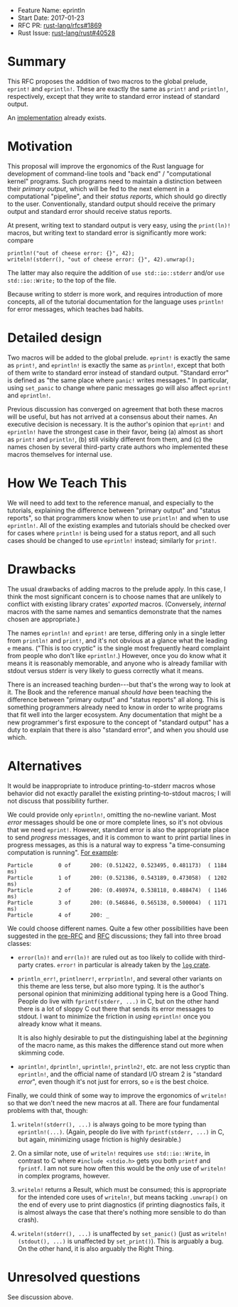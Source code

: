 - Feature Name: eprintln
- Start Date: 2017-01-23
- RFC PR: [rust-lang/rfcs#1869](https://github.com/rust-lang/rfcs/pull/1869)
- Rust Issue: [rust-lang/rust#40528](https://github.com/rust-lang/rust/issues/40528)

# Summary
[summary]: #summary

This RFC proposes the addition of two macros to the global prelude,
`eprint!` and `eprintln!`.  These are exactly the same as `print!` and
`println!`, respectively, except that they write to standard error
instead of standard output.

An [implementation][] already exists.

# Motivation
[motivation]: #motivation

This proposal will improve the ergonomics of the Rust language for
development of command-line tools and "back end" / "computational
kernel" programs.  Such programs need to maintain a distinction
between their _primary output_, which will be fed to the next element
in a computational "pipeline", and their _status reports_, which
should go directly to the user.  Conventionally, standard output
should receive the primary output and standard error should receive
status reports.

At present, writing text to standard output is very easy, using the
`print(ln)!` macros, but writing text to standard error is
significantly more work: compare

    println!("out of cheese error: {}", 42);
    writeln!(stderr(), "out of cheese error: {}", 42).unwrap();

The latter may also require the addition of `use std::io::stderr`
and/or `use std::io::Write;` to the top of the file.

Because writing to stderr is more work, and requires introduction of
more concepts, all of the tutorial documentation for the language uses
`println!` for error messages, which teaches bad habits.

# Detailed design
[design]: #detailed-design

Two macros will be added to the global prelude.  `eprint!` is exactly
the same as `print!`, and `eprintln!` is exactly the same as
`println!`, except that both of them write to standard error instead
of standard output.  "Standard error" is defined as "the same place
where `panic!` writes messages."  In particular, using `set_panic` to
change where panic messages go will also affect `eprint!` and
`eprintln!`.

Previous discussion has converged on agreement that both these macros
will be useful, but has not arrived at a consensus about their names.
An executive decision is necessary.  It is the author's opinion that
`eprint!` and `eprintln!` have the strongest case in their favor,
being (a) almost as short as `print!` and `println!`, (b) still
visibly different from them, and (c) the names chosen by several
third-party crate authors who implemented these macros themselves for
internal use.

# How We Teach This
[how-we-teach-this]: #how-we-teach-this

We will need to add text to the reference manual, and especially to
the tutorials, explaining the difference between "primary output" and
"status reports", so that programmers know when to use `println!` and
when to use `eprintln!`.  All of the existing examples and tutorials
should be checked over for cases where `println!` is being used for a
status report, and all such cases should be changed to use `eprintln!`
instead; similarly for `print!`.

# Drawbacks
[drawbacks]: #drawbacks

The usual drawbacks of adding macros to the prelude apply.  In this
case, I think the most significant concern is to choose names that are
unlikely to conflict with existing library crates' _exported_
macros.  (Conversely, _internal_ macros with the same names and
semantics demonstrate that the names chosen are appropriate.)

The names `eprintln!` and `eprint!` are terse, differing only in a
single letter from `println!` and `print!`, and it's not obvious at a
glance what the leading `e` means.  ("This is too cryptic" is the
single most frequently heard complaint from people who don't like
`eprintln!`.)  However, once you do know what it means it is
reasonably memorable, and anyone who is already familiar with stdout
versus stderr is very likely to guess correctly what it means.

There is an increased teaching burden---but that's the wrong way to
look at it.  The Book and the reference manual _should have_ been
teaching the difference between "primary output" and "status reports"
all along.  This is something programmers already need to know in
order to write programs that fit well into the larger ecosystem.  Any
documentation that might be a new programmer's first exposure to the
concept of "standard output" has a duty to explain that there is also
"standard error", and when you should use which.

# Alternatives
[alternatives]: #alternatives

It would be inappropriate to introduce printing-to-stderr macros whose
behavior did not exactly parallel the existing printing-to-stdout
macros; I will not discuss that possibility further.

We could provide only `eprintln!`, omitting the no-newline variant.
Most _error_ messages should be one or more complete lines, so it's
not obvious that we need `eprint!`.  However, standard error is also
the appropriate place to send _progress_ messages, and it is common to
want to print partial lines in progress messages, as this is a natural
way to express "a time-consuming computation is running".
[For example][progress-ex]:

```
Particle        0 of      200: (0.512422, 0.523495, 0.481173)  ( 1184 ms)
Particle        1 of      200: (0.521386, 0.543189, 0.473058)  ( 1202 ms)
Particle        2 of      200: (0.498974, 0.538118, 0.488474)  ( 1146 ms)
Particle        3 of      200: (0.546846, 0.565138, 0.500004)  ( 1171 ms)
Particle        4 of      200: _
```

We could choose different names.  Quite a few other possibilities have
been suggested in the [pre-RFC][] and [RFC][] discussions; they fall
into three broad classes:

 * `error(ln)!` and `err(ln)!` are ruled out as too likely to collide
   with third-party crates.  `error!` in particular is already taken
   by the [`log` crate][log-crate].

 * `println_err!`, `printlnerr!`, `errprintln!`, and several other
   variants on this theme are less terse, but also more typing.  It is
   the author's personal opinion that minimizing additional typing
   here is a Good Thing.  People do live with `fprintf(stderr, ...)`
   in C, but on the other hand there is a lot of sloppy C out there
   that sends its error messages to stdout.  I want to minimize the
   friction in _using_ `eprintln!` once you already know what it means.

   It is also highly desirable to put the distinguishing label at the
   _beginning_ of the macro name, as this makes the difference stand
   out more when skimming code.

 * `aprintln!`, `dprintln!`, `uprintln!`, `println2!`, etc. are not
   less cryptic than `eprintln!`, and the official name of standard
   I/O stream 2 is "standard _error_", even though it's not just for
   errors, so `e` is the best choice.

Finally, we could think of some way to improve the ergonomics of
`writeln!` so that we don't need the new macros at all.  There are
four fundamental problems with that, though:

1. `writeln!(stderr(), ...)` is always going to be more typing than
   `eprintln!(...)`.  (Again, people do live with `fprintf(stderr,
   ...)` in C, but again, minimizing usage friction is highly
   desirable.)

1. On a similar note, use of `writeln!` requires `use std::io::Write`,
   in contrast to C where `#include <stdio.h>` gets you both `printf`
   and `fprintf`.  I am not sure how often this would be the _only_
   use of `writeln!` in complex programs, however.

1. `writeln!` returns a Result, which must be consumed; this is
   appropriate for the intended core uses of `writeln!`, but means
   tacking `.unwrap()` on the end of every use to print diagnostics
   (if printing diagnostics fails, it is almost always the case that
   there's nothing more sensible to do than crash).

1. `writeln!(stderr(), ...)` is unaffected by `set_panic()` (just as
   `writeln!(stdout(), ...)` is unaffected by `set_print()`).  This is
   arguably a bug.  On the other hand, it is also arguably the Right Thing.

# Unresolved questions
[unresolved]: #unresolved-questions

See discussion above.

[pre-RFC]: https://internals.rust-lang.org/t/extremely-pre-rfc-eprintln/4635/10
[RFC]: https://github.com/rust-lang/rfcs/pull/1869
[progress-ex]: https://github.com/rust-lang/rfcs/pull/1869#issuecomment-274609380
[log-crate]: https://crates.io/crates/log
[implementation]: https://github.com/rust-lang/rust/pull/39229/files
